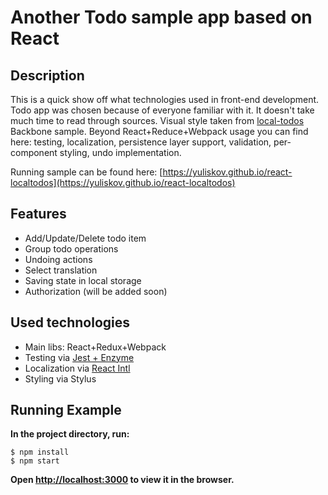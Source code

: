 # Another Todo sample app based on React

## Description

This is a quick show off what technologies used in front-end development. Todo app was chosen because of everyone familiar with it. It doesn't take much time to read through sources. Visual style taken from [local-todos](http://backbonejs.org/docs/todos.html) Backbone sample. Beyond React+Reduce+Webpack usage you can find here: testing, localization, persistence layer support, validation, per-component styling, undo implementation.

Running sample can be found here: [https://yuliskov.github.io/react-localtodos](https://yuliskov.github.io/react-localtodos)

## Features

- Add/Update/Delete todo item
- Group todo operations
- Undoing actions
- Select translation
- Saving state in local storage
- Authorization (will be added soon)

## Used technologies

- Main libs: React+Redux+Webpack
- Testing via [Jest + Enzyme](http://redux.js.org/docs/recipes/WritingTests.html)
- Localization via [React Intl](https://www.smashingmagazine.com/2017/01/internationalizing-react-apps)
- Styling via Stylus

## Running Example

**In the project directory, run:**
```console
$ npm install
$ npm start
```
**Open [http://localhost:3000](http://localhost:3000) to view it in the browser.**
